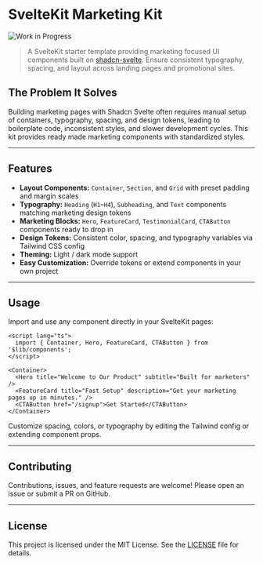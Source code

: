 # SvelteKit Marketing Kit  
![Work in Progress][wip-badge]

[wip-badge]: https://img.shields.io/badge/status-wip-yellow

> A SvelteKit starter template providing marketing focused UI components built on [shadcn-svelte](https://github.com/shadcn/shadcn-svelte). Ensure consistent typography, spacing, and layout across landing pages and promotional sites.

## The Problem It Solves

Building marketing pages with Shadcn Svelte often requires manual setup of containers, typography, spacing, and design tokens, leading to boilerplate code, inconsistent styles, and slower development cycles. This kit provides ready made marketing components with standardized styles.

---

## Features

* **Layout Components:** `Container`, `Section`, and `Grid` with preset padding and margin scales
* **Typography:** `Heading` (`H1`–`H4`), `Subheading`, and `Text` components matching marketing design tokens
* **Marketing Blocks:** `Hero`, `FeatureCard`, `TestimonialCard`, `CTAButton` components ready to drop in
* **Design Tokens:** Consistent color, spacing, and typography variables via Tailwind CSS config
* **Theming:** Light / dark mode support
* **Easy Customization:** Override tokens or extend components in your own project

---

## Usage

Import and use any component directly in your SvelteKit pages:

```svelte
<script lang="ts">
  import { Container, Hero, FeatureCard, CTAButton } from '$lib/components';
</script>

<Container>
  <Hero title="Welcome to Our Product" subtitle="Built for marketers" />
  <FeatureCard title="Fast Setup" description="Get your marketing pages up in minutes." />
  <CTAButton href="/signup">Get Started</CTAButton>
</Container>
```

Customize spacing, colors, or typography by editing the Tailwind config or extending component props.

---

## Contributing

Contributions, issues, and feature requests are welcome! Please open an issue or submit a PR on GitHub.

---

## License

This project is licensed under the MIT License. See the [LICENSE](LICENSE) file for details.
